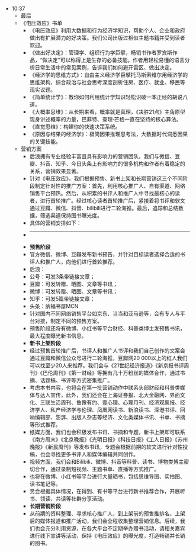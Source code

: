 - 10:37
    - 最后
    - 《电压效应》书单
        - 《电压效应》利用大数据和行为经济学知识，帮助个人、企业和政府做出有扩展潜力的好决策。我们公司出版过相似主题书籍并受到读者欢迎。
        - 《做出好决定》：管理学、组织行为学巨擘，畅销书作者罗宾斯作品，“做决定”可以称得上是生存的必备技能。作者用轻松易懂的语言分析日常生活中的常见案例，告诉我们如何避开雷区、做出决定。
        - 《经济学的思维方式》：自由主义经济学巨擘托马斯索维尔用经济学的思维架构，综合政治与社会思考深度剖析住房、医疗、就业、移民等现实议题。
        - 《简单统计学》：教你如何利用统计学知识轻松识破一本正经的胡说八道。
        - 《大概率思维》：从长期来看，概率就是真理，《决胜21点》主角原型现身讲述概率的力量，巴菲特、查理·芒格一直在坚持的核心算法。
        - 《直觉思维》：构建你的快速决策系统。
        - 《原因与结果的经济学》：极简因果推理思考法，大数据时代洞悉因果的关键技能。
    - 营销方案
        - 后浪拥有专业经验丰富且具有影响力的营销团队，我们与微信、豆瓣、抖音、知乎、今日头条上有影响力的很多机构和作者有着稳定的关系，营销效果显著。
        - 针对《电压效应》，我们根据预售、新书上架和长期营销这三个不同阶段制定针对性的推广方案：首先，利用核心推广人、自有渠道、网络销售平台预热。然后，从积累的书评人和推广人中寻找最核心的读者，进行首轮推广。经过核心读者首轮推广后，紧接着将书评和软文通过豆瓣、微信、抖音、bilibili进行二轮海推。最后，追踪和总结数据，筛选渠道保持图书曝光度。
        - 具体的营销安排如下：
        - ****
        - **预售阶段**
        - 官方微信、微博、豆瓣发布新书预告，并针对目标读者选择合适的书评人和推广人，向他们进行首轮推荐。
        - 后浪：
        - 公号：可发3条带链接文章；
        - 豆瓣：可发转赠、晒图、文章等书讯；
        - 微博：可发转赠、晒图、文章等书讯；
        - 知乎：可发5篇带链接文章；
        - 头条：纳福书屋MCN
        - 针对国内不同网络销售平台如京东、当当和亚马逊等，会有专人与平台对接，制定不同的预售方案。
        - 预售阶段还将有微博、小红书等平台财经、科普类博主发预售书讯，最大程度曝光新书信息。
        - **新书上架阶段**
        - 经过预售首轮推广后，书评人和推广人书评和我们自己创作的文案会通过豆瓣和微信公众号进行二轮海推，豆瓣网20 000以上的红人我们可以找至少20人来推荐。我们会与《21世纪经济报道》《新京报书评周刊》《巴伦周刊》《第一财经》等拥有几十万粉丝的媒体合作，通过书摘、话题稿、书评等方式密集推广。
        - 考虑本书内容，也将会在第一批营销动作中联系头部财经和科普类媒体与达人宣传，此外，我们还会在上海证券报、北大金融网、界面文化、三联生活周刊、鲁豫有约、壹心理、心理月刊、经济观察报、经济学人、私产经济学与伦理、凤凰网读书、新浪读书、深港书评、回响编辑部、澎湃、出版人杂志等经济、文化类媒体书讯、书单、书摘等形式推荐。
        - 纸媒方面，我们也会积极发布书讯、书摘和专题，新书上架即可联系《南方周末》《北京晚报》《光明日报》《科技日报》《工人日报》《苏州晚报》《新民周刊》等发布书讯，专题会根据前期的软文进行针对性投稿，也会寻找更多书评人和媒体编辑共同创作。
        - 视频方面，我们会和Bilibili、微博、抖音等科普、读书、博物类博主密切合作，通过录制短视频、主题书单、直播等方式推广。
        - 也将在微博、小红书等平台进行大量晒书，包括思维导图、实拍图、读书笔记等。
        - 另会根据具体情况，在得到、有书等平台进行新书推荐合作，开展听书、领读、共读等社群分享活动。
        - **长期营销阶段**
        - 从前期的资料整理、寻求核心推广人，到上架前的预售推排名，上架后的媒体报道和推广活动，我们会全程收集整理营销信息。后续，我们也会充分利用资源，在各大平台不定期举办赠书活动，请相关嘉宾进行线下宣讲等活动，保持《电压效应》的曝光度，打造畅销并长销的图书。
